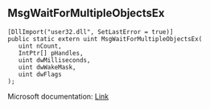 ## MsgWaitForMultipleObjectsEx

```
[DllImport("user32.dll", SetLastError = true)]
public static extern uint MsgWaitForMultipleObjectsEx(
   uint nCount,
   IntPtr[] pHandles,
   uint dwMilliseconds,
   uint dwWakeMask,
   uint dwFlags
);
```

Microsoft documentation: [Link](https://docs.microsoft.com/en-us/windows/win32/api/winuser/nf-winuser-msgwaitformultipleobjectsex)
